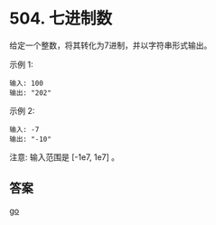 # 504. 七进制数

给定一个整数，将其转化为7进制，并以字符串形式输出。

示例 1:
```text
输入: 100
输出: "202"
```
示例 2:
```text
输入: -7
输出: "-10"
```
注意: 输入范围是 [-1e7, 1e7] 。

## 答案
[go](../../leecode/0504/main.go)